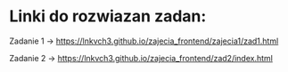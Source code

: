 # Linki do rozwiazan zadan:
Zadanie 1 -> https://lnkvch3.github.io/zajecia_frontend/zajecia1/zad1.html

Zadanie 2 -> https://lnkvch3.github.io/zajecia_frontend/zad2/index.html